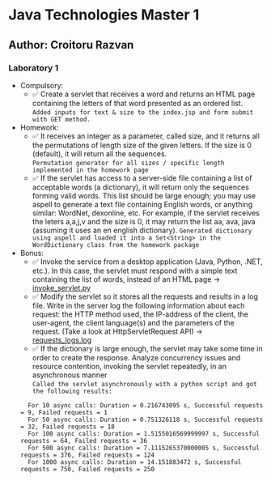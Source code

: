 # Java Technologies Master 1

## Author: Croitoru Razvan

### Laboratory 1

- Compulsory:
  - ✅ Create a servlet that receives a word and returns an HTML page containing the letters of that word presented as an ordered list.  
   ``Added inputs for text & size to the index.jsp and form submit with GET method.``
- Homework:
  - ✅ It receives an integer as a parameter, called size, and it returns all the permutations of length size of the given letters. If the size is 0 (default), it will return all the sequences.  
  ``Permutation generator for all sizes / specific length implemented in the homework page``
  - ✅ If the servlet has access to a server-side file containing a list of acceptable words (a dictionary), it will return only the sequences forming valid words. 
    This list should be large enough; you may use aspell to generate a text file containing English words, or anything similar: WordNet, dexonline, etc.
    For example, if the servlet receives the leters a,a,j,v and the size is 0, it may return the list aa, ava, java (assuming it uses an en english dictionary). 
  ``Generated dictionary using aspell and loaded it into a Set<String> in the WordDictionary class from the homework package``
- Bonus:
  - ✅ Invoke the service from a desktop application (Java, Python, .NET, etc.).
    In this case, the servlet must respond with a simple text containing the list of words, instead of an HTML page -> [invoke_servlet.py](scripts/invoke_servlet.py)
  - ✅ Modify the servlet so it stores all the requests and results in a log file.
  Write in the server log the following information about each request: the HTTP method used, the IP-address of the client, the user-agent, the client language(s) and the parameters of the request. (Take a look at HttpServletRequest API) -> [requests_logs.log](logs/requests_logs.log)
  - ✅ If the dictionary is large enough, the servlet may take some time in order to create the response.
    Analyze concurrency issues and resource contention, invoking the servlet repeatedly, in an asynchronous manner  
  ``Called the servlet asynchronously with a python script and got the following results:``
  ```
    For 10 async calls: Duration = 0.216743095 s, Successful requests = 9, Failed requests = 1
    For 50 async calls: Duration = 0.751326118 s, Successful requests = 32, Failed requests = 18
    For 100 async calls: Duration = 1.5155016569999997 s, Successful requests = 64, Failed requests = 36
    For 500 async calls: Duration = 7.1115265370000005 s, Successful requests = 376, Failed requests = 124
    For 1000 async calls: Duration = 14.151883472 s, Successful requests = 750, Failed requests = 250
